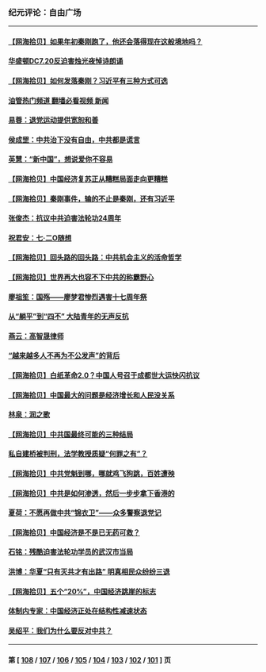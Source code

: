 ### 纪元评论：自由广场
---
#### [【网海拾贝】如果年初秦刚跑了，他还会落得现在这般境地吗？](../../pages/nsc993/n14041401.md?07260330) 
#### [华盛顿DC7.20反迫害烛光夜悼诗朗诵](../../pages/nsc993/n14041055.md?07260330) 
#### [【网海拾贝】如何发落秦刚？习近平有三种方式可选](../../pages/nsc993/n14040297.md?07260330) 
#### [油管热门频道 翻墙必看视频 新闻](ok?07260330)
#### [易蓉：退党运动提供宽恕和善](../../pages/nsc993/n14040280.md?07260330) 
#### [侯成罡：中共治下没有自由，中共都是谎言](../../pages/nsc993/n14039331.md?07260330) 
#### [英慧：“新中国”，想说爱你不容易](../../pages/nsc993/n14039324.md?07260330) 
#### [【网海拾贝】中国经济复苏正从糟糕局面走向更糟糕](../../pages/nsc993/n14039281.md?07260330) 
#### [【网海拾贝】秦刚事件，输的不止是秦刚，还有习近平](../../pages/nsc993/n14038423.md?07260330) 
#### [张俊杰：抗议中共迫害法轮功24周年](../../pages/nsc993/n14038104.md?07260330) 
#### [祝君安：七·二O随想](../../pages/nsc993/n14037469.md?07260330) 
#### [【网海拾贝】回头路的回头路：中共机会主义的活命哲学](../../pages/nsc993/n14036607.md?07260330) 
#### [【网海拾贝】世界再大也容不下中共的称霸野心](../../pages/nsc993/n14035979.md?07260330) 
#### [廖祖笙：国殇——廖梦君惨烈遇害十七周年祭](../../pages/nsc993/n14035636.md?07260330) 
#### [从“躺平”到“四不” 大陆青年的无声反抗](../../pages/nsc993/n14034924.md?07260330) 
#### [燕云：高智晟律师](../../pages/nsc993/n14034945.md?07260330) 
#### [“越来越多人不再为不公发声”的背后](../../pages/nsc993/n14034935.md?07260330) 
#### [【网海拾贝】白纸革命2.0？中国人号召于成都世大运快闪抗议](../../pages/nsc993/n14034919.md?07260330) 
#### [【网海拾贝】中国最大的问题是经济增长和人民没关系](../../pages/nsc993/n14033024.md?07260330) 
#### [林泉：润之歌](../../pages/nsc993/n14032905.md?07260330) 
#### [【网海拾贝】中共国最终可能的三种结局](../../pages/nsc993/n14032149.md?07260330) 
#### [私自建桥被判刑，法学教授质疑“何罪之有”？](../../pages/nsc993/n14031517.md?07260330) 
#### [【网海拾贝】中共党魁到哪，哪就鸡飞狗跳，百姓遭殃](../../pages/nsc993/n14031033.md?07260330) 
#### [【网海拾贝】中共是如何渗透，然后一步步拿下香港的](../../pages/nsc993/n14030717.md?07260330) 
#### [夏荷：不愿再做中共“锦衣卫”——众多警察退党记](../../pages/nsc993/n14029941.md?07260330) 
#### [【网海拾贝】中国经济是不是已无药可救？](../../pages/nsc993/n14029976.md?07260330) 
#### [石铭：残酷迫害法轮功学员的武汉市当局](../../pages/nsc993/n14029514.md?07260330) 
#### [洪博：华夏“只有灭共才有出路” 明真相民众纷纷三退](../../pages/nsc993/n14029396.md?07260330) 
#### [【网海拾贝】五个“20%”，中国经济跳崖的标志](../../pages/nsc993/n14029226.md?07260330) 
#### [体制内专家：中国经济正处在结构性减速状态](../../pages/nsc993/n14029095.md?07260330) 
#### [吴绍平：我们为什么要反对中共？](../../pages/nsc993/n14027674.md?07260330) 

---
#### 第 [ [108](./108.md?07260330) / [107](./107.md?07260330) / [106](./106.md?07260330) / [105](./105.md?07260330) / [104](./104.md?07260330) / [103](./103.md?07260330) / [102](./102.md?07260330) / [101](./101.md?07260330) ] 页
